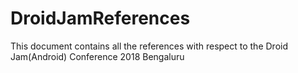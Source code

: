 # DroidJamReferences
This document contains all the references with respect to the Droid Jam(Android) Conference 2018 Bengaluru

